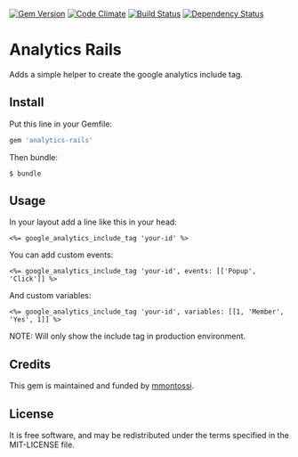 [![Gem Version](https://badge.fury.io/rb/analytics-rails.svg)](http://badge.fury.io/rb/analytics-rails)
[![Code Climate](https://codeclimate.com/github/mmontossi/analytics-rails/badges/gpa.svg)](https://codeclimate.com/github/mmontossi/analytics-rails)
[![Build Status](https://travis-ci.org/mmontossi/analytics-rails.svg)](https://travis-ci.org/mmontossi/analytics-rails)
[![Dependency Status](https://gemnasium.com/mmontossi/analytics-rails.svg)](https://gemnasium.com/mmontossi/analytics-rails)

# Analytics Rails

Adds a simple helper to create the google analytics include tag.

## Install

Put this line in your Gemfile:
```ruby
gem 'analytics-rails'
```

Then bundle:
```
$ bundle
```

## Usage

In your layout add a line like this in your head:
```erb
<%= google_analytics_include_tag 'your-id' %>
```

You can add custom events:
```erb
<%= google_analytics_include_tag 'your-id', events: [['Popup', 'Click']] %>
```

And custom variables:
```erb
<%= google_analytics_include_tag 'your-id', variables: [[1, 'Member', 'Yes', 1]] %>
```

NOTE: Will only show the include tag in production environment.

## Credits

This gem is maintained and funded by [mmontossi](https://github.com/mmontossi).

## License

It is free software, and may be redistributed under the terms specified in the MIT-LICENSE file.
